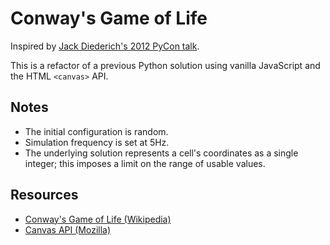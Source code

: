 # Conway's Game of Life

Inspired by
[Jack Diederich's 2012 PyCon talk](https://www.youtube.com/watch?v=o9pEzgHorH0).

This is a refactor of a previous Python solution
using vanilla JavaScript and the HTML `<canvas>` API.

## Notes

- The initial configuration is random.
- Simulation frequency is set at 5Hz.
- The underlying solution represents a cell's coordinates as a single integer;
this imposes a limit on the range of usable values.

## Resources

- [Conway's Game of Life (Wikipedia)](https://en.wikipedia.org/wiki/Conway's_Game_of_Life)
- [Canvas API (Mozilla)](https://developer.mozilla.org/en-US/docs/Web/API/Canvas_API)
